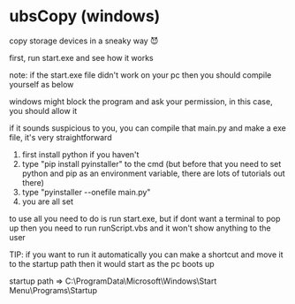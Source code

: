 # ubsCopy (windows)
copy storage devices in a sneaky way 😈

first, run start.exe and see how it works

note: if the start.exe file didn't work on your pc then you should compile yourself as below

windows might block the program and ask your permission, in this case, you should allow it

if it sounds suspicious to you, you can compile that main.py and make a exe file, it's very straightforward
1) first install python if you haven't
2) type "pip install pyinstaller" to the cmd (but before that you need to set python and pip as an environment variable, there are lots of tutorials out there)
3) type "pyinstaller --onefile main.py"
4) you are all set



to use all you need to do is run start.exe, but if dont want a terminal to pop up
then you need to run runScript.vbs and it won't show anything to the user

TIP: if you want to run it automatically you can make a shortcut and move it to the startup path then it would start as the pc boots up

startup path => C:\ProgramData\Microsoft\Windows\Start Menu\Programs\Startup
